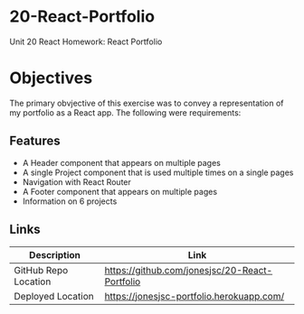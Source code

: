 # 20-React-Portfolio

Unit 20 React Homework: React Portfolio

# Objectives

The primary obvjective of this exercise was to convey a representation of my portfolio as a React app. The following were requirements:

## Features

- A Header component that appears on multiple pages
- A single Project component that is used multiple times on a single pages
- Navigation with React Router
- A Footer component that appears on multiple pages
- Information on 6 projects

## Links

| Description          | Link                                           |
| -------------------- | ---------------------------------------------- |
| GitHub Repo Location | https://github.com/jonesjsc/20-React-Portfolio |
| Deployed Location    | https://jonesjsc-portfolio.herokuapp.com/      |
